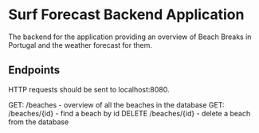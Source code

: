 # Surf Forecast Backend Application 

The backend for the application providing an overview of Beach Breaks in Portugal and the weather forecast for them.

## Endpoints

HTTP requests should be sent to localhost:8080.

GET: /beaches - overview of all the beaches in the database
GET: /beaches/{id} - find a beach by id
DELETE /beaches/{id} - delete a beach from the database 
